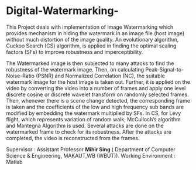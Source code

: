 # Digital-Watermarking-
<p>
This Project deals with implementation of Image Watermarking which provides mechanism in hiding the watermark in an image file (host image) without much distortion of the image quality. An evolutionary algorithm, Cuckoo Search (CS) algorithm, is applied in finding the optimal scaling factors (SFs) to improve robustness and imperceptibility.
</p>
<p>
The Watermarked image is then subjected to many attacks to find the robustness of the watermark image. Then, on calculating Peak-Signal-to-Noise-Ratio (PSNR) and Normalized Correlation (NC), the suitable watermark image for the host image is taken out. Further, it is applied on the video by converting the video into a number of frames and apply one level discrete cosine or discrete wavelet transform on randomly selected frames. Then, whenever there is a scene change detected, the corresponding frame is taken and the coefficients of the low and high frequency sub bands are modified by embedding the watermark multiplied by SFs. In CS, for Lévy flight, which represents variation of random walk, McCulloch’s algorithm and Mantegna Algorithm is used. Several attacks are done on the watermarked frame to check for its robustness. After the attacks are completed, the video is reconstructed from the frames.
</p>

Supervisor : Assistant Professor <b>Mihir Sing </b> (	Department of Computer Science & Engineering, MAKAUT,WB (WBUT)).
Working Environment : Matlab
